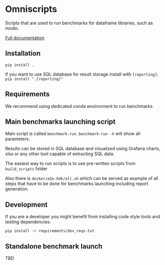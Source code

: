 # Omniscripts

Scripts that are used to run benchmarks for dataframe libraries, such as modin.

[Full documentation](https://omniscripts.readthedocs.io/en/latest/)
## Installation

`pip install .`

If you want to use SQL database for result storage install with `[reporting]`:
`pip install ".[reporting]"`

## Requirements

We recommend using dedicated conda environment to run benchmarks.

## Main benchmarks launching script

Main script is called `benchmark-run`. `benchmark-run -h` will show all parameters. 

Results can be stored in SQL database and visualized using Grafana charts, xlsx or any other tool capable of extracting SQL data.

The easiest way to run scripts is to use pre-written scripts from `build_scripts` folder

Also there is `docker/e2e-hdk/all.sh` which can be served as example of all steps that have to be done for benchmarks launching including report generation.


## Development

If you are a developer you might benefit from installing code style tools and testing dependencies:

`pip install -r requirements/dev_reqs.txt`

## Standalone benchmark launch

TBD


